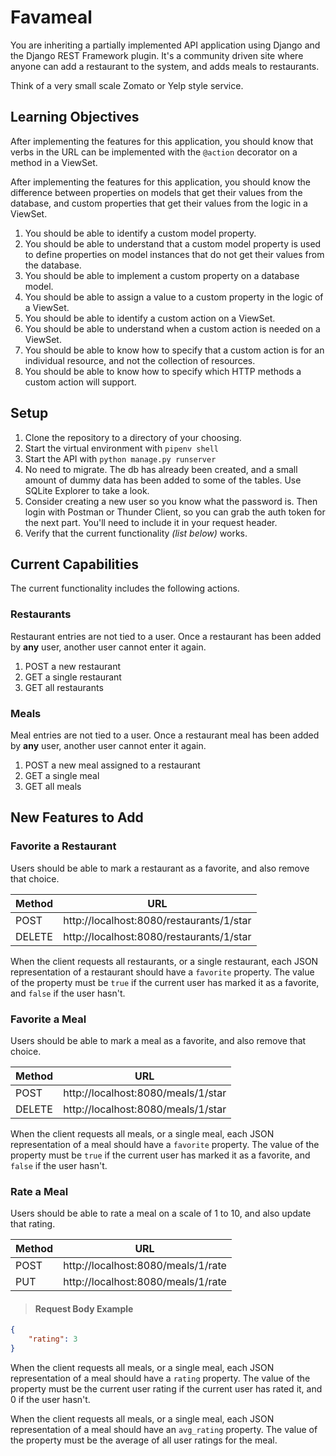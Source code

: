 # Favameal

You are inheriting a partially implemented API application using Django and the Django REST Framework plugin. It's a community driven site where anyone can add a restaurant to the system, and adds meals to restaurants.

Think of a very small scale Zomato or Yelp style service.

## Learning Objectives

After implementing the features for this application, you should know that verbs in the URL can be implemented with the `@action` decorator on a method in a ViewSet.

After implementing the features for this application, you should know the difference between properties on models that get their values from the database, and custom properties that get their values from the logic in a ViewSet.

1. You should be able to identify a custom model property.
1. You should be able to understand that a custom model property is used to define properties on model instances that do not get their values from the database.
1. You should be able to implement a custom property on a database model.
1. You should be able to assign a value to a custom property in the logic of a ViewSet.
1. You should be able to identify a custom action on a ViewSet.
1. You should be able to understand when a custom action is needed on a ViewSet.
1. You should be able to know how to specify that a custom action is for an individual resource, and not the collection of resources.
1. You should be able to know how to specify which HTTP methods a custom action will support.

## Setup

1. Clone the repository to a directory of your choosing.
1. Start the virtual environment with `pipenv shell`
1. Start the API with `python manage.py runserver`
1. No need to migrate. The db has already been created, and a small amount of dummy data has been added to some of the tables. Use SQLite Explorer to take a look.
1. Consider creating a new user so you know what the password is. Then login with Postman or Thunder Client, so you can grab the auth token for the next part. You'll need to include it in your request header.
1. Verify that the current functionality _(list below)_ works.

## Current Capabilities

The current functionality includes the following actions.

### Restaurants

Restaurant entries are not tied to a user. Once a restaurant has been added by **any** user, another user cannot enter it again.

1. POST a new restaurant
1. GET a single restaurant
1. GET all restaurants

### Meals

Meal entries are not tied to a user. Once a restaurant meal has been added by **any** user, another user cannot enter it again.

1. POST a new meal assigned to a restaurant
1. GET a single meal
1. GET all meals

## New Features to Add

### Favorite a Restaurant

Users should be able to mark a restaurant as a favorite, and also remove that choice.

| Method | URL |
|--------|-----|
| POST | http://localhost:8080/restaurants/1/star  |
| DELETE | http://localhost:8080/restaurants/1/star  |

When the client requests all restaurants, or a single restaurant, each JSON representation of a restaurant should have a `favorite` property. The value of the property must be `true` if the current user has marked it as a favorite, and `false` if the user hasn't.

### Favorite a Meal

Users should be able to mark a meal as a favorite, and also remove that choice.

| Method | URL |
|--------|-----|
| POST | http://localhost:8080/meals/1/star  |
| DELETE | http://localhost:8080/meals/1/star  |

When the client requests all meals, or a single meal, each JSON representation of a meal should have a `favorite` property. The value of the property must be `true` if the current user has marked it as a favorite, and `false` if the user hasn't.

### Rate a Meal

Users should be able to rate a meal on a scale of 1 to 10, and also update that rating.

| Method | URL |
|--------|-----|
| POST | http://localhost:8080/meals/1/rate  |
| PUT | http://localhost:8080/meals/1/rate  |

> #### Request Body Example

```json
{
    "rating": 3
}
```

When the client requests all meals, or a single meal, each JSON representation of a meal should have a `rating` property. The value of the property must be the current user rating if the current user has rated it, and 0 if the user hasn't.

When the client requests all meals, or a single meal, each JSON representation of a meal should have an `avg_rating` property. The value of the property must be the average of all user ratings for the meal.
